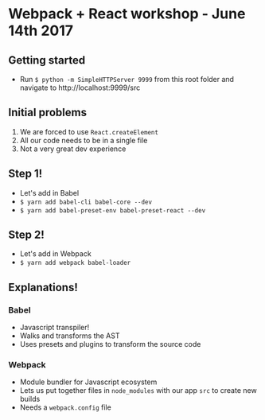 # Webpack + React workshop - June 14th 2017

## Getting started
- Run `$ python -m SimpleHTTPServer 9999` from this root folder and navigate to http://localhost:9999/src

## Initial problems
1. We are forced to use `React.createElement`
2. All our code needs to be in a single file
3. Not a very great dev experience

## Step 1!
- Let's add in Babel
- `$ yarn add babel-cli babel-core --dev`
- `$ yarn add babel-preset-env babel-preset-react --dev`

## Step 2!
- Let's add in Webpack
- `$ yarn add webpack babel-loader`

## Explanations!
### Babel
- Javascript transpiler!
- Walks and transforms the AST
- Uses presets and plugins to transform the source code

### Webpack
- Module bundler for Javascript ecosystem
- Lets us put together files in `node_modules` with our app `src` to create new builds
- Needs a `webpack.config` file
